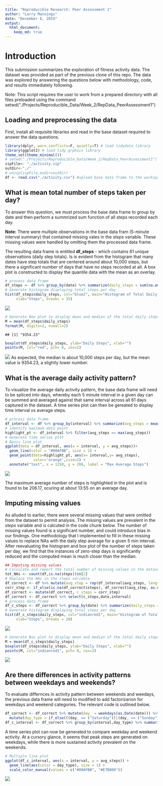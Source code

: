 ```yaml
---
title: "Reproducible Research: Peer Assessment 1"
author: "Larry Mannings"
date: "December 8, 2019"
output: 
  html_document:
    keep_md: true
---
```



# Introduction

This submission summarizes the exploration of fitness activity data. The dataset was provided as part of the previous clone of this repo. The data was explored by answering the  questions below with methodology, code, and results immediately following.

Note: This script requires the user to work from a prepared directory with all files preloaded using the command setwd("./Projects/Reproducible_Data/Week_2/RepData_PeerAssessment1")

## Loading and preprocessing the data

First, install all requisite libraries and read in the base dataset required to answer the data questions.


```r
library(dplyr, warn.conflicts=F, quietly=T) # load tidydata library
library(ggplot2) # load tidy grphics library
theme_set(theme_minimal())
# setwd("./Projects/Reproducible_Data/Week_2/RepData_PeerAssessment1") # set working directory
zipFile<- "./activity.zip"
outDir<-"./"
# unzip(zipFile,exdir=outDir)
df <- read.csv("./activity.csv") #upload base data frame to the workspace
```

## What is mean total number of steps taken per day?
To answer this question, we must process the base data frame to group by date and then perform a summrized sum function of all steps recorded each day. 

**Note:** There were multiple observations in the base data fram (5-minute interval summary) that contained missing vales in the *steps* variable. These missing values were handled by omitting them the processed data frame.

The resulting data frame is entitled **df_steps** - which contains 61 unique observations (daily step totals). Is is evident from the histogram that many dates have step totals that are centered around about 10,000 steps, but there a significant number of days that have no steps recorded at all. A box plot is constructed to display the quantile data with the mean as an overlay. 

```r
# process data frame
df_steps <- df %>% group_by(date) %>% summarize(daily_steps = sum(na.omit(steps))) 
# Generate histogram displaying total steps per day
hist(df_steps$daily_steps, col="blue2", main="Histogram of Total Daily Steps", 
     xlab="Steps", breaks = 35)
```

![](PA1_template_files/figure-html/unnamed-chunk-2-1.png)<!-- -->

```r
# Generate Box plot to display mean and median of the total daily steps
M = mean(df_steps$daily_steps)
format(M, digits=2, nsmall=2)
```

```
## [1] "9354.23"
```

```r
boxplot(df_steps$daily_steps, ylab="Daily Steps", xlab="")
points(M, col="red", pch= 8, cex=2)
```

![](PA1_template_files/figure-html/unnamed-chunk-2-2.png)<!-- -->
As expected, the median is about 10,000 steps per day, but the mean value is 9354.23, a slightly lower number.

## What is the average daily activity pattern?
To visualize the average daily activity pattern, the base data frame will need to be spliced into days, whereby each 5 minute interval in a given day can be summed and averaged against that same interval across all 61 days captured in the dataset. A time series plot can then be gereated to display time interval vs average steps. 


```r
# process data frame
df_interval <- df %>% group_by(interval) %>% summarize(avg_steps = mean(na.omit(steps)))
# identify maximum data point
highlight_pt <- df_interval %>% filter(avg_steps == max(avg_steps))
# Generate time series plot
# Basic line plot
ggplot(data = df_interval, aes(x = interval, y = avg_steps))+
  geom_line(color = "#00AFBB", size = 1) +
  geom_point(data=highlight_pt, aes(x= interval,y= avg_steps), 
             color='orange',size=2) +
  annotate("text", x = 1250, y = 206, label = "Max Average Steps")
```

![](PA1_template_files/figure-html/unnamed-chunk-3-1.png)<!-- -->

The maximum average number of steps is highlighted in the plot and is found to be 206.17, ocuring at about 13:55 on an average day.

## Imputing missing values

As alluded to earlier, there were several missing values that were omitted from the dataset to permit analysis. The missing values are prevalent in the *steps* variable and is calcuted in the code chunk below. The number of missing values found is a significant number, and could introduce bias in our findings. One methodology that I implemented to fill in these missing values to replace NAs with the daily step average for a given 5 min interval. After reevaluating the histogram and box plot of the number of steps taken per day, we find that the instances of zero-step days is significantly reduced and the computed mean is much closer than the median.


```r
## Imputing missing values
# Calculate and report the total number of missing values in the dataset
tot_NAs <- count(df,is.na(steps))$n[2]
# Replace the NAs in the steps variable
df_correct <- df %>% mutate(avg_step = rep(df_interval$avg_steps, length.out = length(df$interval)))
corr_step <- if_else(is.na(df_correct$steps), df_correct$avg_step, as.numeric(df_correct$steps))
df_correct <- mutate(df_correct, c_steps = corr_step)
df_correct <- df_correct %>% select(c_steps,date,interval)
# process data frame
df_c_steps <- df_correct %>% group_by(date) %>% summarize(daily_steps = sum(c_steps)) 
# Generate histogram displaying total steps per day
hist(df_c_steps$daily_steps, col="indianred1", main="Histogram of Total Daily Steps (corrected)", 
     xlab="Steps", breaks = 20)
```

![](PA1_template_files/figure-html/unnamed-chunk-4-1.png)<!-- -->

```r
# Generate Box plot to display mean and median of the total daily steps
M = mean(df_c_steps$daily_steps)
boxplot(df_steps$daily_steps, ylab="Daily Steps", xlab="")
points(M, col="indianred1", pch= 8, cex=2)
```

![](PA1_template_files/figure-html/unnamed-chunk-4-2.png)<!-- -->


## Are there differences in activity patterns between weekdays and weekends?

To evaluate differnces in activity pattern between weekends and weedays, the previous data frame will need to modified to add factorizarion for weekdays and weekend categories. The relevant code is outlined below.

```r
df_correct <- df_correct %>% mutate(day_ = weekdays(as.Date(date))) %>% 
  mutate(day_type = if_else(((day_ == ("Saturday"))|(day_ == ("Sunday"))), "Weekend", "Weekday"))
df_c_interval <- df_correct %>% group_by(interval,day_type) %>% summarize(avg_steps = mean(c_steps))
```
A time series plot can now be generated to compare weekday and weekend activity. At a cursory glance, it seems that peak steps are generated on weekdays, while there is more sustained activity prevalent on the weekends.

```r
# Multiple line plot
ggplot(df_c_interval, aes(x = interval, y = avg_steps)) +
  geom_line(aes(color = day_type), size = 1) +
  scale_color_manual(values = c("#00AFBB", "#E7B800"))
```

![](PA1_template_files/figure-html/unnamed-chunk-6-1.png)<!-- -->
